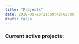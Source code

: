 ```yaml
---
title: "Projects"
date: 2018-05-25T21:59:42+02:00
draft: false
---
```

### Current active projects:
